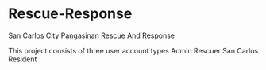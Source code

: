 # Rescue-Response
San Carlos City Pangasinan Rescue And Response

This project consists of three user account types
Admin
Rescuer
San Carlos Resident
